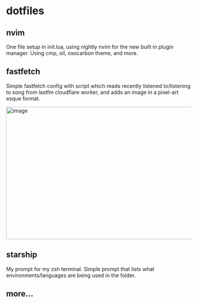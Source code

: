 # dotfiles

## nvim
One file setup in init.lua, using nightly nvim for the new built in plugin manager. Using cmp, oil, oxocarbon theme, and more.

## fastfetch
Simple fastfetch config with script which reads recently listened to/listening to song from lastfm cloudflare worker, and adds an image in a pixel-art esque format.

<img width="772" height="359" alt="image" src="https://github.com/user-attachments/assets/38adbd3d-f16b-44e4-b1e9-60e8f872e604" />


## starship
My prompt for my zsh terminal. Simple prompt that lists what environments/languages are being used in the folder.

## more...
